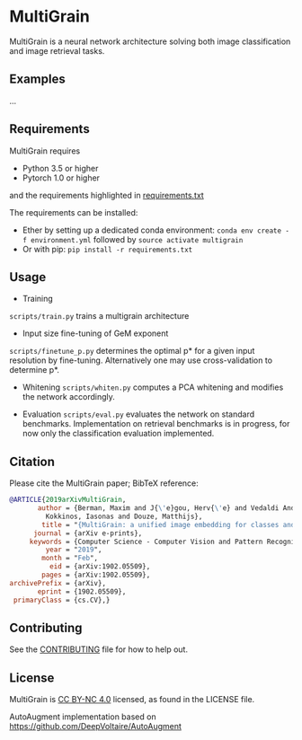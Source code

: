 # MultiGrain
MultiGrain is a neural network architecture solving both image classification and image retrieval tasks.

## Examples
...

## Requirements
MultiGrain requires
* Python 3.5 or higher
* Pytorch 1.0 or higher

and the requirements highlighted in [requirements.txt](requirements.txt)

The requirements can be installed:
* Ether by setting up a dedicated conda environment: `conda env create -f environment.yml` followed by `source activate multigrain`
* Or with pip: `pip install -r requirements.txt`

## Usage

* Training

`scripts/train.py` trains a multigrain architecture

* Input size fine-tuning of GeM exponent

`scripts/finetune_p.py` determines the optimal p\* for a given input resolution by fine-tuning. Alternatively one may use cross-validation to determine p\*.

* Whitening
`scripts/whiten.py` computes a PCA whitening and modifies the network accordingly.

* Evaluation
`scripts/eval.py` evaluates the network on standard benchmarks.
Implementation on retrieval benchmarks is in progress, for now only the classification evaluation implemented.


## Citation
Please cite the MultiGrain paper; BibTeX reference:
```bibtex
@ARTICLE{2019arXivMultiGrain,
       author = {Berman, Maxim and J{\'e}gou, Herv{\'e} and Vedaldi Andrea and
         Kokkinos, Iasonas and Douze, Matthijs},
        title = "{MultiGrain: a unified image embedding for classes and instances}",
      journal = {arXiv e-prints},
     keywords = {Computer Science - Computer Vision and Pattern Recognition},
         year = "2019",
        month = "Feb",
          eid = {arXiv:1902.05509},
        pages = {arXiv:1902.05509},
archivePrefix = {arXiv},
       eprint = {1902.05509},
 primaryClass = {cs.CV},}
```

## Contributing
See the [CONTRIBUTING](CONTRIBUTING.md) file for how to help out.

## License
MultiGrain is [CC BY-NC 4.0](https://creativecommons.org/licenses/by-nc/4.0/) licensed, as found in the LICENSE file.

AutoAugment implementation based on https://github.com/DeepVoltaire/AutoAugment
